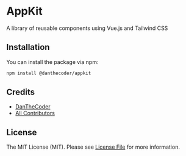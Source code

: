 # AppKit

A library of reusable components using Vue.js and Tailwind CSS

## Installation

You can install the package via npm:

```bash
npm install @danthecoder/appkit
```

## Credits

- [DanTheCoder](https://github.com/DanTheCoder)
- [All Contributors](../../contributors)

## License

The MIT License (MIT). Please see [License File](LICENSE.md) for more information.
